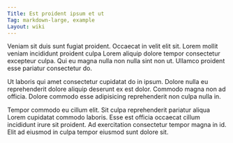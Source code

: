 ```yaml
---
Title: Est proident ipsum et ut
Tag: markdown-large, example
Layout: wiki
---
```

Veniam sit duis sunt fugiat proident. Occaecat in velit elit sit. Lorem mollit veniam incididunt proident culpa Lorem aliquip dolore tempor consectetur excepteur culpa. Qui eu magna nulla non nulla sint non ut. Ullamco proident esse pariatur consectetur do.

Ut laboris qui amet consectetur cupidatat do in ipsum. Dolore nulla eu reprehenderit dolore aliquip deserunt ex est dolor. Commodo magna non ad officia. Dolore commodo esse adipisicing reprehenderit non culpa nulla in.

Tempor commodo eu cillum elit. Sit culpa reprehenderit pariatur aliqua Lorem cupidatat commodo laboris. Esse est officia occaecat cillum incididunt irure sit proident. Ad exercitation consectetur tempor magna in id. Elit ad eiusmod in culpa tempor eiusmod sunt dolore sit.